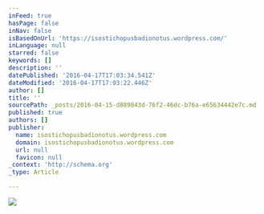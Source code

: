 ```yaml
---
inFeed: true
hasPage: false
inNav: false
isBasedOnUrl: 'https://isostichopusbadionotus.wordpress.com/'
inLanguage: null
starred: false
keywords: []
description: ''
datePublished: '2016-04-17T17:03:34.541Z'
dateModified: '2016-04-17T17:03:22.446Z'
author: []
title: ''
sourcePath: _posts/2016-04-15-d889843d-76f2-46dc-b76a-e65634442e7c.md
published: true
authors: []
publisher:
  name: isostichopusbadionotus.wordpress.com
  domain: isostichopusbadionotus.wordpress.com
  url: null
  favicon: null
_context: 'http://schema.org'
_type: Article

---
```

![](https://isostichopusbadionotus.files.wordpress.com/2016/04/p3050064.jpg?w=562&h=461&crop=1)